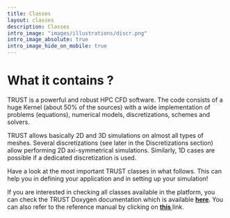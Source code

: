 ```yaml
---
title: Classes
layout: classes
description: Classes
intro_image: "images/illustrations/discr.png"
intro_image_absolute: true
intro_image_hide_on_mobile: true
---
```


# What it contains ?

TRUST is a powerful and robust HPC CFD software. The code consists of a huge Kernel (about 50% of the sources) with a wide implementation of problems (equations), numerical models, discretizations, schemes and solvers. 

TRUST allows basically 2D and 3D simulations on almost all types of meshes. Several discretizations (see later in the Discretizations section) allow performing 2D axi-symmetrical simulations. Similarly, 1D cases are possible if a dedicated discretization is used.

Have a look at the most important TRUST classes in what follows. This can help you in defining your application and in setting up your simulation!

If you are interested in checking all classes available in the platform, you can check the TRUST Doxygen documentation which is available **[here](https://cea-trust-platform.github.io/TRUST_Doxygen.github.io/html/index.html)**. You can also refer to the reference manual by clicking on **[this ](https://github.com/cea-trust-platform/trust-code/blob/master/doc/TRUST/TRUST_Reference_Manual.pdf)** link.

